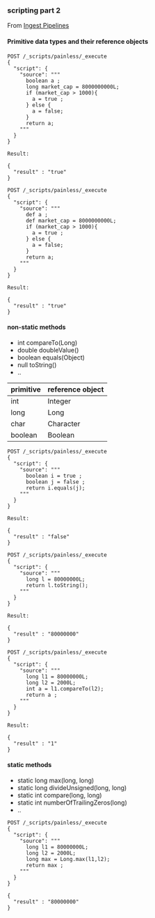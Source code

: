 ### scripting part 2

From [Ingest Pipelines](https://cdax.ch/2022/01/30/elastic-workshop-2-ingest-pipelines/)

#### Primitive data types and their reference objects

```
POST /_scripts/painless/_execute
{
  "script": {
    "source": """
      boolean a ;
      long market_cap = 8000000000L;
      if (market_cap > 1000){
        a = true ;
      } else {
        a = false;
      }
      return a;
    """
  }
}

Result:

{
  "result" : "true"
}
```

```
POST /_scripts/painless/_execute
{
  "script": {
    "source": """
      def a ;
      def market_cap = 8000000000L;
      if (market_cap > 1000){
        a = true ;
      } else {
        a = false;
      }
      return a;
    """
  }
}

Result:

{
  "result" : "true"
}
```

#### non-static methods

- int compareTo(Long)
- double doubleValue()
- boolean equals(Object)
- null toString()
- ..

|primitive    | reference object
|-------------|-----------
|int          | Integer
|long         | Long
|char         | Character
|boolean      | Boolean

```
POST /_scripts/painless/_execute
{
  "script": {
    "source": """
      boolean i = true ;
      boolean j = false ;
      return i.equals(j);
    """
  }
}

Result:

{
  "result" : "false"
}
```

```
POST /_scripts/painless/_execute
{
  "script": {
    "source": """
      long l = 80000000L;
      return l.toString();
    """
  }
}

Result:

{
  "result" : "80000000"
}
```

```
POST /_scripts/painless/_execute
{
  "script": {
    "source": """
      long l1 = 80000000L;
      long l2 = 2000L;
      int a = l1.compareTo(l2);
      return a ;
    """
  }
}

Result:

{
  "result" : "1"
}
```

#### static methods

- static long max(long, long)
- static long divideUnsigned(long, long)
- static int compare(long, long)
- static int numberOfTrailingZeros(long)
-  ..

```
POST /_scripts/painless/_execute
{
  "script": {
    "source": """
      long l1 = 80000000L;
      long l2 = 2000L;
      long max = Long.max(l1,l2);
      return max ;
    """
  }
}

{
  "result" : "80000000"
}
```

